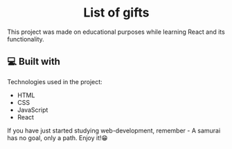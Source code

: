 <h1 align="center" id="title">List of gifts</h1>

<p id="description">This project was made on educational purposes while learning React and its functionality.</p>

  
  
<h2>💻 Built with</h2>

Technologies used in the project:
*   HTML
*   CSS
*   JavaScript
*   React

<p id="quote">If you have just started studying web-development, remember - A samurai has no goal, only a path. Enjoy it!😁</p>
